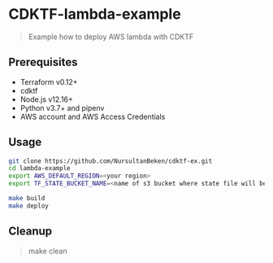 # CDKTF-lambda-example
> Example how to deploy AWS lambda with CDKTF

## Prerequisites
* Terraform v0.12+
* cdktf
* Node.js v12.16+
* Python v3.7+ and pipenv
* AWS account and AWS Access Credentials

## Usage
```bash
git clone https://github.com/NursultanBeken/cdktf-ex.git
cd lambda-example
export AWS_DEFAULT_REGION=<your region>
export TF_STATE_BUCKET_NAME=<name of s3 bucket where state file will be created>

make build
make deploy
```

## Cleanup
> make clean